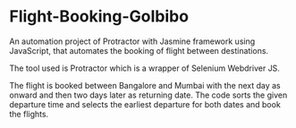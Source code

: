 # Flight-Booking-GoIbibo
An automation project of Protractor with Jasmine framework using JavaScript, that automates the booking of flight between destinations.

The tool used is Protractor which is a wrapper of Selenium Webdriver JS.

The flight is booked between Bangalore and Mumbai with the next day as onward and then two days later as returning date.
The code sorts the given departure time and selects the earliest departure for both dates and book the flights.

